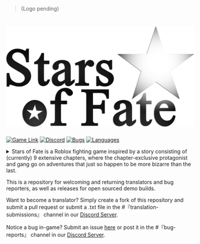 > (Logo pending)
# <img src=https://raw.githubusercontent.com/asceius/stars-of-fate/main/Archive/title_main_test.png>
[![Game Link](https://img.shields.io/badge/Stars%20of%20Fate-Game-191b1d.svg?logo=roblox)](https://www.roblox.com/games/6085742260)
[![Discord](https://img.shields.io/discord/285896298555637760?logo=discord&logoColor=white&label=Discord&color=4d3dff)](https://discord.gg/R69gW6A)
[![Bugs](https://img.shields.io/github/issues/asceius/stars-of-fate/Bug.svg)](https://github.com/asceius/stars-of-fate/issues?utf8=✓&q=is%3Aissue+is%3Aopen+label%3Abug)
[![Languages](https://img.shields.io/badge/Languages-4-blue)](https://github.com/asceius/stars-of-fate/tree/main/Language%20Bank)


<details>
  <summary>Stars of Fate is a Roblox fighting game inspired by a story consisting of (currently) 9 extensive chapters, where the chapter-exclusive protagonist and gang go on adventures that just so happen to be more bizarre than the last.</summary>
  
  `Yes, this is based on Jojo's Bizarre Adventure.`
</details>

This is a repository for welcoming and returning translators and bug reporters, as well as releases for open sourced demo builds.

Want to become a translator? Simply create a fork of this repository and submit a pull request or submit a .txt file in the #『translation-submissions』 channel in our [Discord Server](https://discord.gg/R69gW6A).

Notice a bug in-game? Submit an issue [here](https://github.com/asceius/stars-of-fate/issues) or post it in the #『bug-reports』 channel in our [Discord Server](https://discord.gg/R69gW6A).
